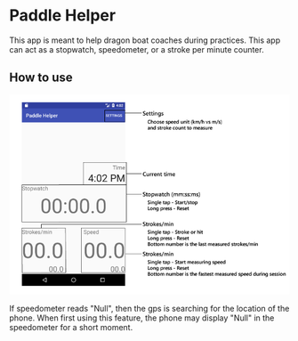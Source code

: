 # Paddle Helper

This app is meant to help dragon boat coaches during practices. This app can act as a stopwatch, speedometer, or a stroke per minute counter.

## How to use

![Main screen](./img/tutorial1.png)

If speedometer reads "Null", then the gps is searching for the location of the phone. When first using this feature, the phone may display "Null" in the speedometer for a short moment.
